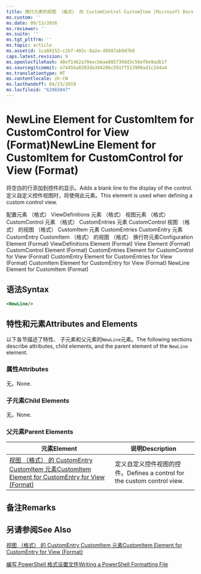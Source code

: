```yaml
---
title: 换行元素的视图 （格式） 的 CustomControl CustomItem |Microsoft Docs
ms.custom: ''
ms.date: 09/13/2016
ms.reviewer: ''
ms.suite: ''
ms.tgt_pltfrm: ''
ms.topic: article
ms.assetid: 1ca84152-c2b7-492c-8a2e-d0587ab9d7b9
caps.latest.revision: 9
ms.openlocfilehash: 48ef14b2a70eecb6ae885739dd3c58ef6e9adb1f
ms.sourcegitcommit: e7445ba8203da304286c591ff513900ad1c244a4
ms.translationtype: MT
ms.contentlocale: zh-CN
ms.lasthandoff: 04/23/2019
ms.locfileid: "62065047"
---
```

# <a name="newline-element-for-customitem-for-customcontrol-for-view-format"></a><span data-ttu-id="fc16e-102">NewLine Element for CustomItem for CustomControl for View (Format)</span><span class="sxs-lookup"><span data-stu-id="fc16e-102">NewLine Element for CustomItem for CustomControl for View (Format)</span></span>

<span data-ttu-id="fc16e-103">将空白的行添加到控件的显示。</span><span class="sxs-lookup"><span data-stu-id="fc16e-103">Adds a blank line to the display of the control.</span></span> <span data-ttu-id="fc16e-104">定义自定义控件视图时，将使用此元素。</span><span class="sxs-lookup"><span data-stu-id="fc16e-104">This element is used when defining a custom control view.</span></span>

<span data-ttu-id="fc16e-105">配置元素 （格式） ViewDefinitions 元素 （格式） 视图元素 （格式） CustomControl 元素 （格式） CustomEntries 元素 CustomControl 视图 （格式） 的视图 （格式） CustomItem 元素 CustomEntries CustomEntry 元素CustomEntry CustomItem （格式） 的视图 （格式） 换行符元素</span><span class="sxs-lookup"><span data-stu-id="fc16e-105">Configuration Element (Format) ViewDefinitions Element (Format) View Element (Format) CustomControl Element (Format) CustomEntries Element for CustomControl for View (Format) CustomEntry Element for CustomEntries for View (Format) CustomItem Element for CustomEntry for View (Format) NewLine Element for CustomItem (Format)</span></span>

## <a name="syntax"></a><span data-ttu-id="fc16e-106">语法</span><span class="sxs-lookup"><span data-stu-id="fc16e-106">Syntax</span></span>

```xml
<NewLine/>
```

## <a name="attributes-and-elements"></a><span data-ttu-id="fc16e-107">特性和元素</span><span class="sxs-lookup"><span data-stu-id="fc16e-107">Attributes and Elements</span></span>

<span data-ttu-id="fc16e-108">以下各节描述了特性、 子元素和父元素的`NewLine`元素。</span><span class="sxs-lookup"><span data-stu-id="fc16e-108">The following sections describe attributes, child elements, and the parent element of the `NewLine` element.</span></span>

### <a name="attributes"></a><span data-ttu-id="fc16e-109">属性</span><span class="sxs-lookup"><span data-stu-id="fc16e-109">Attributes</span></span>

<span data-ttu-id="fc16e-110">无。</span><span class="sxs-lookup"><span data-stu-id="fc16e-110">None.</span></span>

### <a name="child-elements"></a><span data-ttu-id="fc16e-111">子元素</span><span class="sxs-lookup"><span data-stu-id="fc16e-111">Child Elements</span></span>

<span data-ttu-id="fc16e-112">无。</span><span class="sxs-lookup"><span data-stu-id="fc16e-112">None.</span></span>

### <a name="parent-elements"></a><span data-ttu-id="fc16e-113">父元素</span><span class="sxs-lookup"><span data-stu-id="fc16e-113">Parent Elements</span></span>

|<span data-ttu-id="fc16e-114">元素</span><span class="sxs-lookup"><span data-stu-id="fc16e-114">Element</span></span>|<span data-ttu-id="fc16e-115">说明</span><span class="sxs-lookup"><span data-stu-id="fc16e-115">Description</span></span>|
|-------------|-----------------|
|[<span data-ttu-id="fc16e-116">视图 （格式） 的 CustomEntry CustomItem 元素</span><span class="sxs-lookup"><span data-stu-id="fc16e-116">CustomItem Element for CustomEntry for View (Format)</span></span>](./customitem-element-for-customentry-for-customcontrol-for-view-format.md)|<span data-ttu-id="fc16e-117">定义自定义控件视图的控件。</span><span class="sxs-lookup"><span data-stu-id="fc16e-117">Defines a control for the custom control view.</span></span>|

## <a name="remarks"></a><span data-ttu-id="fc16e-118">备注</span><span class="sxs-lookup"><span data-stu-id="fc16e-118">Remarks</span></span>

## <a name="see-also"></a><span data-ttu-id="fc16e-119">另请参阅</span><span class="sxs-lookup"><span data-stu-id="fc16e-119">See Also</span></span>

[<span data-ttu-id="fc16e-120">视图 （格式） 的 CustomEntry CustomItem 元素</span><span class="sxs-lookup"><span data-stu-id="fc16e-120">CustomItem Element for CustomEntry for View (Format)</span></span>](./customitem-element-for-customentry-for-customcontrol-for-view-format.md)

[<span data-ttu-id="fc16e-121">编写 PowerShell 格式设置文件</span><span class="sxs-lookup"><span data-stu-id="fc16e-121">Writing a PowerShell Formatting File</span></span>](./writing-a-powershell-formatting-file.md)
